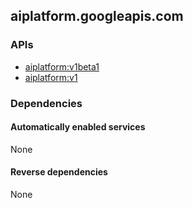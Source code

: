 ## aiplatform.googleapis.com

### APIs

* [ aiplatform:v1beta1 ]( https://aiplatform.googleapis.com/$discovery/rest?version=v1beta1 )
* [ aiplatform:v1 ]( https://aiplatform.googleapis.com/$discovery/rest?version=v1 )

### Dependencies

#### Automatically enabled services

None

#### Reverse dependencies

None
